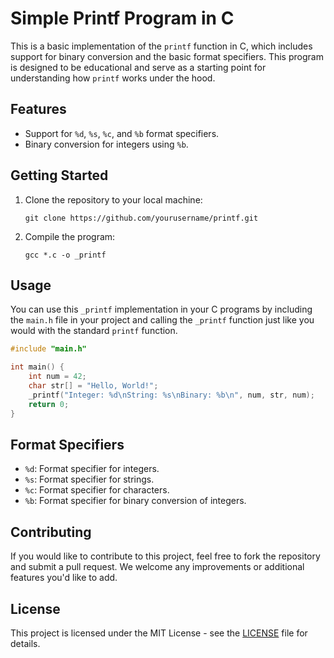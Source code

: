 
# Simple Printf Program in C

This is a basic implementation of the `printf` function in C, which includes support for binary conversion and the basic format specifiers. This program is designed to be educational and serve as a starting point for understanding how `printf` works under the hood.

## Features

- Support for `%d`, `%s`, `%c`, and `%b` format specifiers.
- Binary conversion for integers using `%b`.

## Getting Started

1. Clone the repository to your local machine:

   ```
   git clone https://github.com/yourusername/printf.git
   ```

2. Compile the program:

   ```
   gcc *.c -o _printf
   ```

## Usage

You can use this `_printf` implementation in your C programs by including the `main.h` file in your project and calling the `_printf` function just like you would with the standard `printf` function.

```c
#include "main.h"

int main() {
    int num = 42;
    char str[] = "Hello, World!";
    _printf("Integer: %d\nString: %s\nBinary: %b\n", num, str, num);
    return 0;
}
```

## Format Specifiers

- `%d`: Format specifier for integers.
- `%s`: Format specifier for strings.
- `%c`: Format specifier for characters.
- `%b`: Format specifier for binary conversion of integers.

## Contributing

If you would like to contribute to this project, feel free to fork the repository and submit a pull request. We welcome any improvements or additional features you'd like to add.

## License

This project is licensed under the MIT License - see the [LICENSE](LICENSE) file for details.
